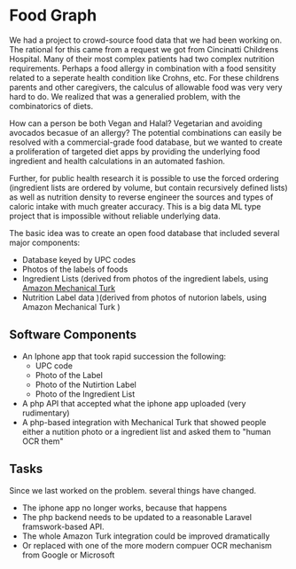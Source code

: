 # Food Graph

We had a project to crowd-source food data that we had been working on. The rational for this came from a request we got from Cincinatti Childrens Hospital. Many of their most complex patients had two complex nutrition requirements. Perhaps a food allergy in combination with a food sensitity related to a seperate health condition like Crohns, etc. For these childrens parents and other caregivers, the calculus of allowable food was very very hard to do. We realized that was a generalied problem, with the combinatorics of diets.

How can a person be both Vegan and Halal? Vegetarian and avoiding avocados becasue of an allergy? The potential combinations can easily be resolved with a commercial-grade food database, but we wanted to create a proliferation of targeted diet apps by providing the underlying food ingredient and health calculations in an automated fashion. 

Further, for public health research it is possible to use the forced ordering (ingredient lists are ordered by volume, but contain recursively defined lists) as well as nutrition density to reverse engineer the sources and types of caloric intake with much greater accuracy. This is a big data ML type project that is impossible without reliable underlying data. 

The basic idea was to create an open food database that included several major components:

* Database keyed by UPC codes 
* Photos of the labels of foods
* Ingredient Lists (derived from photos of the ingredient labels, using [Amazon Mechanical Turk](TURKURL )
* Nutrition Label data )(derived from photos of nutorion labels, using Amazon Mechanical Turk )



## Software Components

* An Iphone app that took rapid succession the following:
  * UPC code
  * Photo of the Label
  * Photo of the Nutirtion Label 
  * Photo of the Ingredient List
* A php API that accepted what the iphone app uploaded (very rudimentary)
* A php-based integration with Mechanical Turk that showed people either a nutition photo or a ingredient list and asked them to "human OCR them"

## Tasks

Since we last worked on the problem. several things have changed.

* The iphone app no longer works, because that happens
* The php backend needs to be updated to a reasonable Laravel framswork-based API. 
* The whole Amazon Turk integration could be improved dramatically
* Or replaced with one of the more modern compuer OCR mechanism from Google or Microsoft

